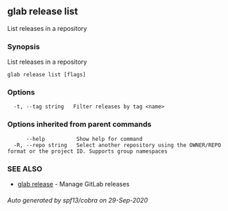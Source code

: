## glab release list

List releases in a repository

### Synopsis

List releases in a repository

```
glab release list [flags]
```

### Options

```
  -t, --tag string   Filter releases by tag <name>
```

### Options inherited from parent commands

```
      --help          Show help for command
  -R, --repo string   Select another repository using the OWNER/REPO format or the project ID. Supports group namespaces
```

### SEE ALSO

* [glab release](glab_release.md)	 - Manage GitLab releases

###### Auto generated by spf13/cobra on 29-Sep-2020
